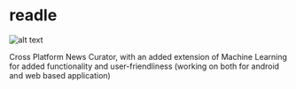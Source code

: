 # readle
![alt text](https://image.ibb.co/kh2Qz6/iconbeta.png)


Cross Platform News Curator, with an added extension of Machine Learning for added functionality and user-friendliness (working on both for android and web based application)
